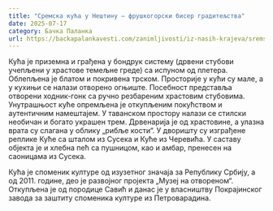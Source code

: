 ```yaml
---
title: "Сремска кућа у Нештину – фрушкогорски бисер градитељства"
date: 2025-07-17
category: Бачка Паланка
url: https://backapalankavesti.com/zanimljivosti/iz-nasih-krajeva/sremska-kuca-u-nestinu-fruskogorski-biser-graditeljstva2/
---
```


Кућа је приземна и грађена у бондрук систему (дрвени стубови учепљени у храстове темељне греде) са испуном од плетера. Облепљена је блатом и покривена трском. Просторије у кући су мале, а у кухињи се налази отворено огњиште. Посебност представља отворени ходник-гонк са ручно резбареним храстовим стубовима. Унутрашњост куће опремљена је откупљеним покућством и аутентичним намештајем. У таванском простору налази се стилски необичан и богато украшен трем. Дрвенарија је од храстовине, а улазна врата су слагана у облику „рибље кости“. У дворишту су изграђене реплике Куће са шталом из Сусека и Куће из Черевића. У саставу објекта је и хлебна пећ са пушницом, као и амбар, пренесен на саоницама из Сусека.

Кућа је споменик културе од изузетног значаја за Републику Србију, а од 2011. године, део је развојног пројекта „Музеј на отвореном“. Откупљена је од породице Савић и данас је у власништву Покрајинског завода за заштиту споменика културе из Петроварадина.
